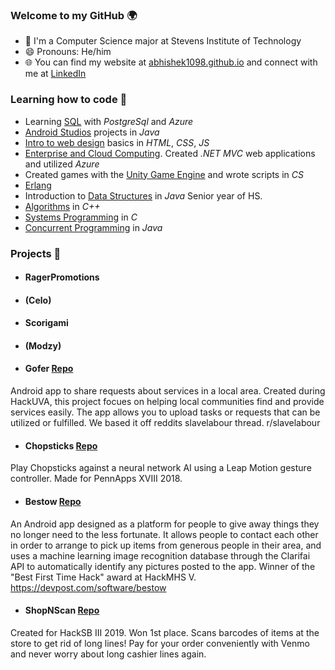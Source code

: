 ### Welcome to my GitHub 🌍
- 🦆 I'm a Computer Science major at Stevens Institute of Technology 
- 😄 Pronouns: He/him
- 🌐 You can find my website at [abhishek1098.github.io](abhishek1098.github.io) and connect with me at [LinkedIn](https://www.linkedin.com/in/abhishek-yadav-383ba7191/)
 

### Learning how to code 🚀
-  Learning [SQL](https://github.com/Abhishek1098/SQL) with *PostgreSql* and *Azure*
- [Android Studios](https://github.com/Abhishek1098/Android-Studios) projects in *Java*
- [Intro to web design](https://github.com/Abhishek1098/Intro-to-Web-Development-Project-Management) basics in *HTML*, *CSS*, *JS*
- [Enterprise and Cloud Computing](https://github.com/Abhishek1098/Enterprise-and-Cloud-Computing). Created *.NET MVC* web applications and utilized *Azure*
- Created games with the [Unity Game Engine](https://github.com/Abhishek1098/Unity-Game-Engine) and wrote scripts in *CS*
- [Erlang](https://github.com/Abhishek1098/erlang)
- Introduction to [Data Structures](https://github.com/Abhishek1098/Intro-Data-Structures) in *Java* Senior year of HS.
- [Algorithms](https://github.com/Abhishek1098/Algorithms) in *C++*
- [Systems Programming](https://github.com/Abhishek1098/Systems-Programming) in *C*
- [Concurrent Programming](https://github.com/Abhishek1098/Concurrent-Programming) in *Java*

### Projects 🙇
- #### RagerPromotions
- #### (Celo)
- #### Scorigami
- #### (Modzy) 
- #### Gofer [Repo](https://github.com/Abhishek1098/gofer)
Android app to share requests about services in a local area. Created during HackUVA, this project focues on helping local communities find and provide services easily. The app allows you to upload tasks or requests that can be utilized or fulfilled. We based it off reddits slavelabour thread. r/slavelabour
- #### Chopsticks [Repo](https://github.com/shivenk78/chopsticks-online)
Play Chopsticks against a neural network AI using a Leap Motion gesture controller. Made for PennApps XVIII 2018.
- #### Bestow [Repo](https://github.com/Abhishek1098/Bestow)
An Android app designed as a platform for people to give away things they no longer need to the less fortunate. It allows people to contact each other in order to arrange to pick up items from generous people in their area, and uses a machine learning image recognition database through the Clarifai API to automatically identify any pictures posted to the app.
Winner of the "Best First Time Hack" award at HackMHS V. https://devpost.com/software/bestow
- #### ShopNScan [Repo](https://github.com/Abhishek1098/ShopNScan)
Created for HackSB III 2019. Won 1st place.
Scans barcodes of items at the store to get rid of long lines! Pay for your order conveniently with Venmo and never worry about long cashier lines again.

